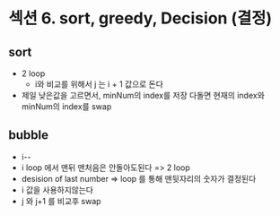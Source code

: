 # 섹션 6. sort, greedy, Decision (결정)

## sort 
- 2 loop 
  * i와 비교를 위해서 j 는 i + 1 값으로 돈다 
- 제일 낮은값을 고르면서, minNum의 index를 저장 다돌면 현재의 index와 minNum의 index를 swap

## bubble 
- i--
- i loop 에서 맨뒤 맨처음은 안돌아도된다 => 2 loop
- desision of last number => loop 를 통해 맨뒷자리의 숫자가 결정된다
- i 값을 사용하지않는다 
- j 와 j+1 를 비교후 swap